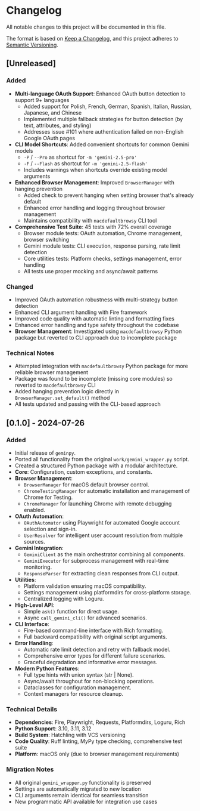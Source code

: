 # Changelog

All notable changes to this project will be documented in this file.

The format is based on [Keep a Changelog](https://keepachangelog.com/en/1.0.0/),
and this project adheres to [Semantic Versioning](https://semver.org/spec/v2.0.0.html).

## [Unreleased]

### Added
- **Multi-language OAuth Support**: Enhanced OAuth button detection to support 9+ languages
  - Added support for Polish, French, German, Spanish, Italian, Russian, Japanese, and Chinese
  - Implemented multiple fallback strategies for button detection (by text, attributes, and styling)
  - Addresses issue #101 where authentication failed on non-English Google OAuth pages
- **CLI Model Shortcuts**: Added convenient shortcuts for common Gemini models
  - `-P` / `--Pro` as shortcut for `-m 'gemini-2.5-pro'`
  - `-F` / `--Flash` as shortcut for `-m 'gemini-2.5-flash'`
  - Includes warnings when shortcuts override existing model arguments
- **Enhanced Browser Management**: Improved `BrowserManager` with hanging prevention
  - Added check to prevent hanging when setting browser that's already default
  - Enhanced error handling and logging throughout browser management
  - Maintains compatibility with `macdefaultbrowsy` CLI tool
- **Comprehensive Test Suite**: 45 tests with 72% overall coverage
  - Browser module tests: OAuth automation, Chrome management, browser switching
  - Gemini module tests: CLI execution, response parsing, rate limit detection
  - Core utilities tests: Platform checks, settings management, error handling
  - All tests use proper mocking and async/await patterns

### Changed
- Improved OAuth automation robustness with multi-strategy button detection
- Enhanced CLI argument handling with Fire framework
- Improved code quality with automatic linting and formatting fixes
- Enhanced error handling and type safety throughout the codebase
- **Browser Management**: Investigated using `macdefaultbrowsy` Python package but reverted to CLI approach due to incomplete package

### Technical Notes
- Attempted integration with `macdefaultbrowsy` Python package for more reliable browser management
- Package was found to be incomplete (missing core modules) so reverted to `macdefaultbrowsy` CLI
- Added hanging prevention logic directly in `BrowserManager.set_default()` method
- All tests updated and passing with the CLI-based approach

## [0.1.0] - 2024-07-26

### Added
- Initial release of `geminpy`.
- Ported all functionality from the original `work/gemini_wrapper.py` script.
- Created a structured Python package with a modular architecture.
- **Core**: Configuration, custom exceptions, and constants.
- **Browser Management**:
    - `BrowserManager` for macOS default browser control.
    - `ChromeTestingManager` for automatic installation and management of Chrome for Testing.
    - `ChromeManager` for launching Chrome with remote debugging enabled.
- **OAuth Automation**:
    - `OAuthAutomator` using Playwright for automated Google account selection and sign-in.
    - `UserResolver` for intelligent user account resolution from multiple sources.
- **Gemini Integration**:
    - `GeminiClient` as the main orchestrator combining all components.
    - `GeminiExecutor` for subprocess management with real-time monitoring.
    - `ResponseParser` for extracting clean responses from CLI output.
- **Utilities**:
    - Platform validation ensuring macOS compatibility.
    - Settings management using platformdirs for cross-platform storage.
    - Centralized logging with Loguru.
- **High-Level API**:
    - Simple `ask()` function for direct usage.
    - Async `call_gemini_cli()` for advanced scenarios.
- **CLI Interface**:
    - Fire-based command-line interface with Rich formatting.
    - Full backward compatibility with original script arguments.
- **Error Handling**:
    - Automatic rate limit detection and retry with fallback model.
    - Comprehensive error types for different failure scenarios.
    - Graceful degradation and informative error messages.
- **Modern Python Features**:
    - Full type hints with union syntax (str | None).
    - Async/await throughout for non-blocking operations.
    - Dataclasses for configuration management.
    - Context managers for resource cleanup.

### Technical Details
- **Dependencies**: Fire, Playwright, Requests, Platformdirs, Loguru, Rich
- **Python Support**: 3.10, 3.11, 3.12
- **Build System**: Hatchling with VCS versioning
- **Code Quality**: Ruff linting, MyPy type checking, comprehensive test suite
- **Platform**: macOS only (due to browser management requirements)

### Migration Notes
- All original `gemini_wrapper.py` functionality is preserved
- Settings are automatically migrated to new location
- CLI arguments remain identical for seamless transition
- New programmatic API available for integration use cases 